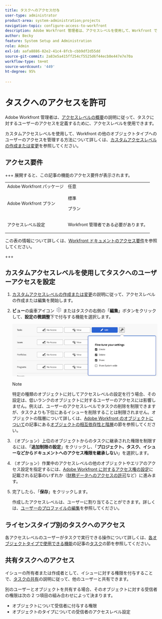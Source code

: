 ```yaml
---
title: タスクへのアクセス付与
user-type: administrator
product-area: system-administration;projects
navigation-topic: configure-access-to-workfront
description: Adobe Workfront 管理者は、アクセスレベルを使用して、Workfront でユーザーのタスクへのアクセスを定義できます。
author: Becky
feature: System Setup and Administration
role: Admin
exl-id: aafa8886-82e2-41c4-8fcb-cbb9df2d55dd
source-git-commit: 2a83e5a415ff254cf5525d6f44ecb0e447e7e70a
workflow-type: tm+mt
source-wordcount: '449'
ht-degree: 95%

---
```


# タスクへのアクセスを許可

Adobe Workfront 管理者は、[アクセスレベルの概要](../../../administration-and-setup/add-users/access-levels-and-object-permissions/access-levels-overview.md)の説明に従って、タスクに対するユーザーのアクセスを定義するために、アクセスレベルを使用できます。

カスタムアクセスレベルを使用して、Workfront の他のオブジェクトタイプへのユーザーのアクセスを管理する方法について詳しくは、[カスタムアクセスレベルの作成または変更](../../../administration-and-setup/add-users/configure-and-grant-access/create-modify-access-levels.md)を参照してください。

## アクセス要件

+++ 展開すると、この記事の機能のアクセス要件が表示されます。

<table style="table-layout:auto"> 
 <col> 
 <col> 
 <tbody> 
  <tr> 
   <td role="rowheader">Adobe Workfront パッケージ</td> 
   <td>任意</td> 
  </tr> 
  <tr> 
   <td role="rowheader">Adobe Workfront プラン</td> 
   <td><p>標準</p>
   <p>プラン</p></td> 
  </tr> 
  <tr> 
   <td role="rowheader">アクセスレベル設定</td> 
   <td> <p>Workfront 管理者である必要があります。</p> </td> 
  </tr> 
 </tbody> 
</table>

この表の情報について詳しくは、[Workfront ドキュメントのアクセス要件](/help/quicksilver/administration-and-setup/add-users/access-levels-and-object-permissions/access-level-requirements-in-documentation.md)を参照してください。

+++

## カスタムアクセスレベルを使用してタスクへのユーザーアクセスを設定

1. [カスタムアクセスレベルの作成または変更](../../../administration-and-setup/add-users/configure-and-grant-access/create-modify-access-levels.md)の説明に従って、アクセスレベルの作成または編集を開始します。
1. **ビュー**&#x200B;の歯車アイコン ![](assets/gear-icon-settings.png) またはタスクの右側の「**編集**」ボタンをクリックして、**設定の微調整**&#x200B;下で付与する機能を選択します。

   ![&#x200B; タスク設定の微調整 &#x200B;](assets/fine-tune-tasks.png)

   >[!NOTE]
   >
   >特定の種類のオブジェクトに対してアクセスレベルの設定を行う場合、その設定は、低いランクのオブジェクトに対するユーザーのアクセスには影響しません。例えば、ユーザーのアクセスレベルでタスクの削除を制限できますが、タスクよりも下位にあるイシューを削除することは制限されません。オブジェクトの階層について詳しくは、[Adobe Workfront のオブジェクトについて](../../../workfront-basics/navigate-workfront/workfront-navigation/understand-objects.md)の記事にある[オブジェクトの相互依存性と階層](../../../workfront-basics/navigate-workfront/workfront-navigation/understand-objects.md#understanding-interdependency-and-hierarchy-of-objects)の節を参照してください。

1. （オプション）上位のオブジェクトからのタスクに継承された権限を制限するには、「**追加制限の設定**」をクリックし、「**プロジェクト、タスク、イシューなどからドキュメントへのアクセス権限を継承しない**」を選択します。

1. （オプション）作業中のアクセスレベルの他のオブジェクトやエリアのアクセス設定を指定するには、[Adobe Workfront に対するアクセス権の設定](../../../administration-and-setup/add-users/configure-and-grant-access/configure-access.md)に記載される記事のいずれか（[財務データへのアクセスの許可](../../../administration-and-setup/add-users/configure-and-grant-access/grant-access-financial.md)など）に進みます。
1. 完了したら、「**保存**」をクリックします。

   作成したアクセスレベルは、ユーザーに割り当てることができます。詳しくは、[ユーザーのプロファイルの編集](../../../administration-and-setup/add-users/create-and-manage-users/edit-a-users-profile.md)を参照してください。

## ライセンスタイプ別のタスクへのアクセス

各アクセスレベルのユーザーがタスクで実行できる操作について詳しくは、[各オブジェクトタイプで使用できる機能](../../../administration-and-setup/add-users/access-levels-and-object-permissions/functionality-available-for-each-object-type.md)の記事の[タスク](../../../administration-and-setup/add-users/access-levels-and-object-permissions/functionality-available-for-each-object-type.md#tasks)の節を参照してください。

## 共有タスクへのアクセス

イシューの所有者または作成者として、イシューに対する権限を付与することで、[タスクの共有](../../../workfront-basics/grant-and-request-access-to-objects/share-a-task.md)の説明に従って、他のユーザーと共有できます。

<!--
<div data-mc-conditions="QuicksilverOrClassic.Draft mode">
<p>If you make changes here, make them also in the "Grant access to" articles where this snippet had to be converted to text:</p>
<p>* reports, dashboards, and calendars</p>
<p>* financial data</p>
<p>* issue</p>
</div>
-->

別のユーザーとオブジェクトを共有する場合、そのオブジェクトに対する受信者の権限は次の 2 つ項目の組み合わせによって決まります。

* オブジェクトについて受信者に付与する権限
* オブジェクトのタイプについての受信者のアクセスレベル設定
